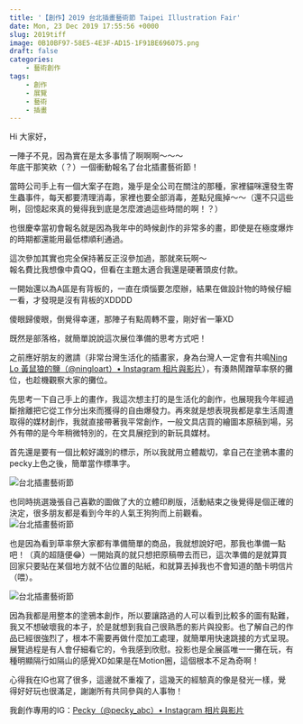 ```yaml
---
title: '【創作】2019 台北插畫藝術節 Taipei Illustration Fair'
date: Mon, 23 Dec 2019 17:55:56 +0000
slug: 2019tiff
image: 0B10BF97-58E5-4E3F-AD15-1F91BE696075.png
draft: false
categories:
    - 藝術創作
tags: 
    - 創作
    - 展覽
    - 藝術
    - 插畫
---
```


Hi 大家好，

一陣子不見，因為實在是太多事情了啊啊啊～～～  
年底干那笑欸（？）一個衝動報名了台北插畫藝術節！

當時公司手上有一個大案子在跑，幾乎是全公司在關注的那種，家裡貓咪還發生寄生蟲事件，每天都要清理消毒，家裡也要全部消毒，差點兒瘋掉～～（還不只這些咧，回憶起來真的覺得我到底是怎麼渡過這些時間的啊！？）

也很慶幸當初會報名就是因為我年中的時候創作的非常多的畫，即使是在極度爆炸的時期都還能用最低標順利通過。

這次參加其實也完全保持著反正沒參加過，那就來玩啊～  
報名費比我想像中貴QQ，但看在主題太適合我還是硬著頭皮付款。

一開始還以為A區是有背板的，一直在煩惱要怎麼辦，結果在做設計物的時候仔細一看，才發現是沒有背板的XDDDD

傻眼歸傻眼，倒覺得幸運，那陣子有點周轉不靈，剛好省一筆XD

既然是部落格，就簡單說說這次展位準備的思考方式吧！

之前應好朋友的邀請（非常台灣生活化的插畫家，身為台灣人一定會有共鳴[Ning Lo 黃鼠狼的鹽（@ningloart）• Instagram 相片與影片](https://www.instagram.com/ningloart/)），有湊熱鬧蹭草率祭的攤位，也趁機觀察大家的攤位。

先思考一下自己手上的畫作，我這次想主打的是生活化的創作，也展現我今年經過斷捨離把它從工作分出來而獲得的自由爆發力。再來就是想表現我都是拿生活周遭取得的媒材創作，我就直接帶著我平常創作，一般文具店買的繪圖本原稿到場，另外有帶的是今年稍微特別的，在文具展挖到的新玩具媒材。

首先還是要有一個比較好識別的標示，所以我就用立體裁切，拿自己在塗鴉本畫的pecky上色之後，簡單當作標準字。

![台北插畫藝術節](http://peckyhsieh.com/wp-content/uploads/2019/12/img21.jpg)

也同時挑選幾張自己喜歡的圖做了大的立體印刷版，活動結束之後覺得是個正確的決定，很多朋友都是看到今年的人氣王狗狗而上前觀看。  
![台北插畫藝術節](http://peckyhsieh.com/wp-content/uploads/2019/12/IMG_2581-scaled-e1577125376820.jpg)

也是因為看到草率祭大家都有準備簡單的商品，我就想說好吧，那我也準備一點吧！（真的超隨便😂）一開始真的就只想把原稿帶去而已，這次準備的是就算買回家只要貼在某個地方就不佔位置的貼紙，和就算丟掉我也不會知道的酷卡明信片（喂）。

![台北插畫藝術節](http://peckyhsieh.com/wp-content/uploads/2019/12/IMG_2277.jpg)

因為我都是用整本的塗鴉本創作，所以要讓路過的人可以看到比較多的圖有點難，我又不想破壞我的本子，於是就想到我自己很熟悉的影片與投影。也了解自己的作品已經很強烈了，根本不需要再做什麼加工處理，就簡單用快速跳接的方式呈現。展覽過程是有人會仔細看它的，令我感到欣慰。投影也是全展區唯一一攤在玩，有種明顯隔行如隔山的感覺XD如果是在Motion圈，這個根本不足為奇啊！

心得我在IG也寫了很多，這邊就不重複了，這幾天的經驗真的像是發光一樣，覺得好好玩也很滿足，謝謝所有共同參與的人事物！

我創作專用的IG：[Pecky（@pecky\_abc）• Instagram 相片與影片](https://www.instagram.com/pecky_abc/?fbclid=IwAR3qEeqGghbfb5xDzJsY66dEgQiHx31AjbPss9McVFvbyo47MNbuKNZBEnI)

